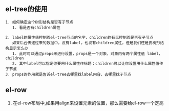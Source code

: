 ## el-tree的使用
    1. 如何确定这个树形结构是否有子节点
       1. 看是否有children属性

    2. label的属性值控制着el-tree节点的名字，children的有无控制着是否有子节点
       如果后台传递过来的数据中，没有label，也没有children属性，但是我们还是要树形结构显示怎么办
       1. 此时可以通过props来进行设置，props是一个对象，对象内有两个属性值 label，children
       2. 其中label可以指定你要用什么属性作标题；children可以让你设置用什么属性值作子节点
    3. props的作用就是告诉el-tree去哪里找label内容，去哪里找子节点
## el-row
   1. 在el-row布局中,如果用align来设置元素的位置，那么需要给el-row一个定高